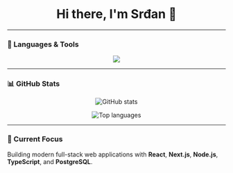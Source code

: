<!-- Header -->
<h1 align="center">Hi there, I'm Srđan 👋</h1>

---

### 🧠 Languages & Tools

<p align="center">
  <img src="https://skillicons.dev/icons?i=python,flask,react,nextjs,typescript,javascript,html,css,tailwind,postgres,nodejs,express" />
</p>

---

### 📊 GitHub Stats

<p align="center">
  <img src="https://github-readme-stats.vercel.app/api?username=srdjan123&show_icons=true&theme=dark&hide_border=true" alt="GitHub stats" />
</p>

<p align="center">
  <img src="https://github-readme-stats.vercel.app/api/top-langs/?username=srdjan123&layout=compact&theme=dark&hide_border=true" alt="Top languages" />
</p>

---

### 🚀 Current Focus
Building modern full-stack web applications with **React**, **Next.js**, **Node.js**, **TypeScript**, and **PostgreSQL**.
```
